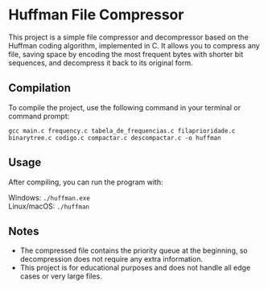 # Huffman File Compressor 

This project is a simple file compressor and decompressor based on the Huffman coding algorithm, implemented in C.
It allows you to compress any file, saving space by encoding the most frequent bytes with shorter bit sequences, and decompress it back to its original form.

##  Compilation 

To compile the project, use the following command in your terminal or command prompt:
```
gcc main.c frequency.c tabela_de_frequencias.c filaprioridade.c binarytree.c codigo.c compactar.c descompactar.c -o huffman
```
## Usage

After compiling, you can run the program with:

 Windows:  ``` ./huffman.exe ```<br>
 Linux/macOS: ``` ./huffman ```

 ## Notes

 - The compressed file contains the priority queue at the beginning, so decompression does not require any extra information.
 - This project is for educational purposes and does not handle all edge cases or very large files.
